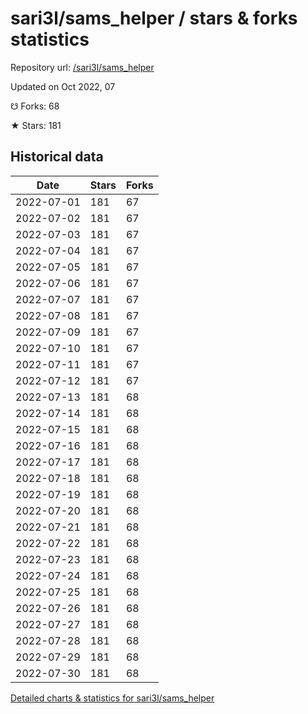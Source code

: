 # sari3l/sams_helper / stars & forks statistics

Repository url: [/sari3l/sams_helper](https://github.com/sari3l/sams_helper)

Updated on Oct 2022, 07

☋ Forks: 68

★ Stars: 181

## Historical data
| Date | Stars | Forks |
|------|-------|-------|
| 2022-07-01 | 181 | 67 | 
| 2022-07-02 | 181 | 67 | 
| 2022-07-03 | 181 | 67 | 
| 2022-07-04 | 181 | 67 | 
| 2022-07-05 | 181 | 67 | 
| 2022-07-06 | 181 | 67 | 
| 2022-07-07 | 181 | 67 | 
| 2022-07-08 | 181 | 67 | 
| 2022-07-09 | 181 | 67 | 
| 2022-07-10 | 181 | 67 | 
| 2022-07-11 | 181 | 67 | 
| 2022-07-12 | 181 | 67 | 
| 2022-07-13 | 181 | 68 | 
| 2022-07-14 | 181 | 68 | 
| 2022-07-15 | 181 | 68 | 
| 2022-07-16 | 181 | 68 | 
| 2022-07-17 | 181 | 68 | 
| 2022-07-18 | 181 | 68 | 
| 2022-07-19 | 181 | 68 | 
| 2022-07-20 | 181 | 68 | 
| 2022-07-21 | 181 | 68 | 
| 2022-07-22 | 181 | 68 | 
| 2022-07-23 | 181 | 68 | 
| 2022-07-24 | 181 | 68 | 
| 2022-07-25 | 181 | 68 | 
| 2022-07-26 | 181 | 68 | 
| 2022-07-27 | 181 | 68 | 
| 2022-07-28 | 181 | 68 | 
| 2022-07-29 | 181 | 68 | 
| 2022-07-30 | 181 | 68 | 


[Detailed charts & statistics for sari3l/sams_helper](https://reviewgithub.com/rep/sari3l/sams_helper)
